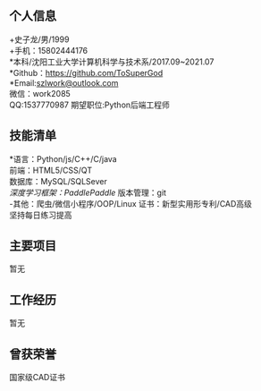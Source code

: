 个人信息
--
+史子龙/男/1999  
+手机：15802444176   
*本科/沈阳工业大学计算机科学与技术系/2017.09~2021.07   
*Github：https://github.com/ToSuperGod  
*Email:szlwork@outlook.com    
微信：work2085     
QQ:1537770987 
期望职位:Python后端工程师  

技能清单
-- 
*语言：Python/js/C++/C/java  
前端：HTML5/CSS/QT  
数据库：MySQL/SQLSever  
*深度学习框架：PaddlePaddle*
版本管理：git  
-其他：爬虫/微信小程序/OOP/Linux
证书：新型实用形专利/CAD高级   
坚持每日练习提高

主要项目
--
暂无

工作经历
--
暂无

曾获荣誉
--

国家级CAD证书

